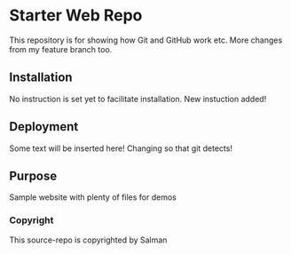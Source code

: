 # Starter Web Repo

This repository is for showing how Git and GitHub work etc.
More changes from my feature branch too.

## Installation

No instruction is set yet to facilitate installation.
New instuction added!

## Deployment

Some text will be inserted here!
Changing so that git detects!

## Purpose

Sample website with plenty of files for demos

### Copyright

This source-repo is copyrighted by Salman